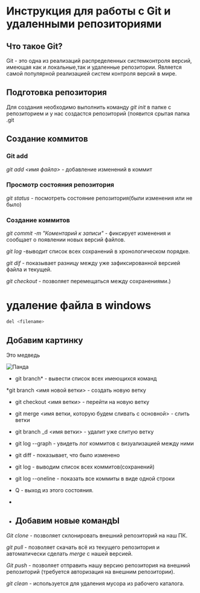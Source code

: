 # Инструкция для работы с Git и удаленными репозиториями
 
 ## Что такое Git?
 Git - это одна из реализаций распределенных системконтроля версий, имеющая как и локальные,так и удаленные  репозитории. Является самой популярной реализацией систем контроля версий в мире.
 ## Подготовка репозитория
 Для создания необходимо выполнить команду *git init* в папке с репозиторием и у нас создастся репозиторий (появится срытая папка .git
 
 ## Создание коммитов
 ### Git add
 *git add <имя файла>* - добавление изменений в коммит
 
 ### Просмотр состояния репозитория
 *git status* - посмотреть состояние репозитория(были изменения или не было)
 
 ### Создание коммитов
 *git commit -m "Коментарий к записи"* - фиксирует изменения и сообщает о появлении новых версий файлов.
 
 *git log* -выводит список всех сохранений в хронологическом порядке.

 *git dif* - показывает разницу между уже зафиксированной версией файла и текущей.


 *git checkout* - позволяет перемещаться между сохранениями.)

 # удаление файла в windows
 ~~~ sh
 del <filename>
 ~~~
  
## Добавим картинку ##

Это медведь

![Панда](scale_1200.jpg)

* git branch* - вывести список всех имеющихся команд

*git branch <имя  новой ветки> - создать новую ветку

* git checkout <имя ветки> - перейти на новую ветку

* git merge 
 <имя ветки, которую будем сливать с основной> - слить ветки

* git branch _d <имя ветки> - удалит уже слитую ветку

* git log --graph - увидеть лог коммитов с визуализацией между ними

* git diff - показывает, что было изменено

* git log - выводим список всех коммитов(сохранений)

* git log --oneline - показать все коммиты в виде одной строки

* Q - выход из этого состояния.
* 
* ## Добавим новые командЫ ##

*Git clone* - позволяет склонировать внешний репозиторий на наш ПК.

*git pull* - позволяет скачать всё из текущего репозитория и автоматически сделать *merge* c нашей версией.
 
 *Git push* - позволяет отправить нашу версию репозитория на внешний репозиторий (требуется авторизация на внешним репозитории).

 *git clean* - используется для удаления мусора из рабочего каталога.


